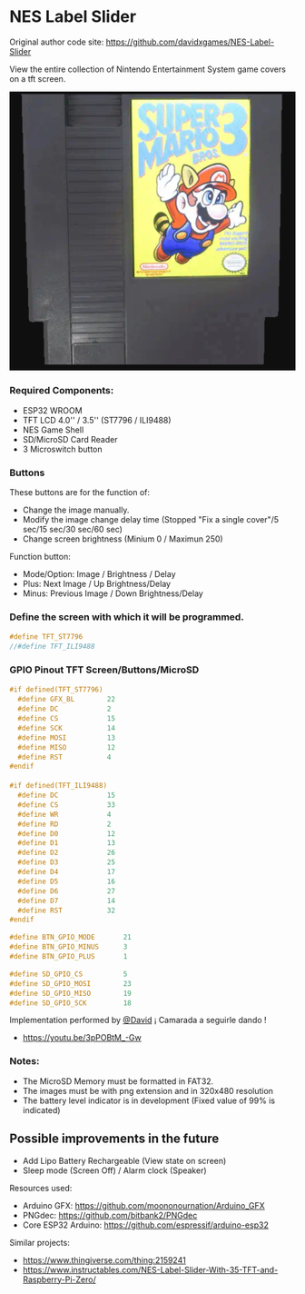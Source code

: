 # NES Label Slider

Original author code site:
https://github.com/davidxgames/NES-Label-Slider

View the entire collection of Nintendo Entertainment System game covers on a tft screen.

![alt text](NesLabelSlider.png?raw=true)

### Required Components: 
- ESP32 WROOM 
- TFT LCD 4.0'' / 3.5'' (ST7796 / ILI9488)
- NES Game Shell 
- SD/MicroSD Card Reader
- 3 Microswitch button

### Buttons 
These buttons are for the function of:
- Change the image manually.
- Modify the image change delay time (Stopped "Fix a single cover"/5 sec/15 sec/30 sec/60 sec)
- Change screen brightness (Minium 0 / Maximun 250)

Function button:
- Mode/Option: Image / Brightness / Delay
- Plus: Next Image / Up Brightness/Delay 
- Minus: Previous Image / Down Brightness/Delay

### Define the screen with which it will be programmed. 
```C
#define TFT_ST7796
//#define TFT_ILI9488
```

### GPIO Pinout TFT Screen/Buttons/MicroSD
```C
#if defined(TFT_ST7796)
  #define GFX_BL        22
  #define DC            2             
  #define CS            15            
  #define SCK           14            
  #define MOSI          13
  #define MISO          12
  #define RST           4
#endif

#if defined(TFT_ILI9488)
  #define DC            15
  #define CS            33
  #define WR            4
  #define RD            2
  #define D0            12
  #define D1            13
  #define D2            26
  #define D3            25
  #define D4            17
  #define D5            16
  #define D6            27
  #define D7            14
  #define RST           32
#endif
```
```C
#define BTN_GPIO_MODE       21
#define BTN_GPIO_MINUS      3
#define BTN_GPIO_PLUS       1
```
```C
#define SD_GPIO_CS          5
#define SD_GPIO_MOSI        23
#define SD_GPIO_MISO        19
#define SD_GPIO_SCK         18
```

Implementation performed by [@David](https://twitter.com/XGAMES_VJ) ¡ Camarada a seguirle dando !
- https://youtu.be/3pPOBtM_-Gw

### Notes:
- The MicroSD Memory must be formatted in FAT32.
- The images must be with png extension and in 320x480 resolution
- The battery level indicator is in development (Fixed value of 99% is indicated)

## Possible improvements in the future
- Add Lipo Battery Rechargeable (View state on screen)
- Sleep mode (Screen Off) / Alarm clock (Speaker)

Resources used:
- Arduino GFX: https://github.com/moononournation/Arduino_GFX
- PNGdec: https://github.com/bitbank2/PNGdec
- Core ESP32 Arduino: https://github.com/espressif/arduino-esp32

Similar projects:
- https://www.thingiverse.com/thing:2159241
- https://www.instructables.com/NES-Label-Slider-With-35-TFT-and-Raspberry-Pi-Zero/
